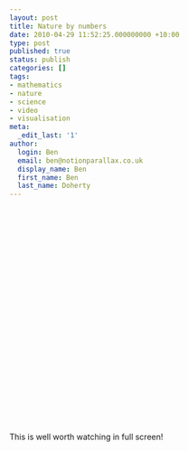 ```yaml
---
layout: post
title: Nature by numbers
date: 2010-04-29 11:52:25.000000000 +10:00
type: post
published: true
status: publish
categories: []
tags:
- mathematics
- nature
- science
- video
- visualisation
meta:
  _edit_last: '1'
author:
  login: Ben
  email: ben@notionparallax.co.uk
  display_name: Ben
  first_name: Ben
  last_name: Doherty
---
```

<p><object width="490" height="385"><param name="movie" value="http://www.youtube.com/v/kkGeOWYOFoA&rel=0&color1=0xb1b1b1&color2=0xd0d0d0&hl=en_US&feature=player_embedded&fs=1" /><param name="allowFullScreen" value="true" /><param name="allowScriptAccess" value="always" /><embed src="http://www.youtube.com/v/kkGeOWYOFoA&rel=0&color1=0xb1b1b1&color2=0xd0d0d0&hl=en_US&feature=player_embedded&fs=1" type="application/x-shockwave-flash" allowfullscreen="true" allowscriptaccess="always" width="490" height="385"></embed></object></p>
<p>This is well worth watching in full screen!</p>
